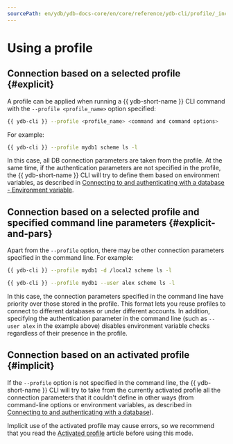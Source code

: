 ```yaml
---
sourcePath: en/ydb/ydb-docs-core/en/core/reference/ydb-cli/profile/_includes/use.md
---
```

# Using a profile

## Connection based on a selected profile {#explicit}

A profile can be applied when running a {{ ydb-short-name }} CLI command with the `--profile <profile_name>` option specified:

```bash
{{ ydb-cli }} --profile <profile_name> <command and command options>
```

For example:

```bash
{{ ydb-cli }} --profile mydb1 scheme ls -l
```

In this case, all DB connection parameters are taken from the profile. At the same time, if the authentication parameters are not specified in the profile, the {{ ydb-short-name }} CLI will try to define them based on environment variables, as described in [Connecting to and authenticating with a database - Environment variable](../../connect.md#env).

## Connection based on a selected profile and specified command line parameters {#explicit-and-pars}

Apart from the `--profile` option, there may be other connection parameters specified in the command line. For example:

```bash
{{ ydb-cli }} --profile mydb1 -d /local2 scheme ls -l
```

```bash
{{ ydb-cli }} --profile mydb1 --user alex scheme ls -l
```

In this case, the connection parameters specified in the command line have priority over those stored in the profile. This format lets you reuse profiles to connect to different databases or under different accounts. In addition, specifying the authentication parameter in the command line (such as `--user alex` in the example above) disables environment variable checks regardless of their presence in the profile.

## Connection based on an activated profile {#implicit}

If the `--profile` option is not specified in the command line, the {{ ydb-short-name }} CLI will try to take from the currently activated profile all the connection parameters that it couldn't define in other ways (from command-line options or environment variables, as described in [Connecting to and authenticating with a database](../../connect.md)).

Implicit use of the activated profile may cause errors, so we recommend that you read the [Activated profile](../activate.md) article before using this mode.

